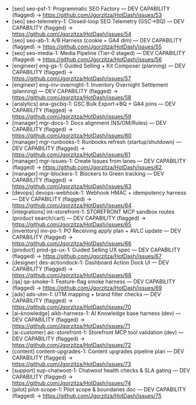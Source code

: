 - [seo] seo-psf-1: Programmatic SEO Factory — DEV CAPABILITY (flagged) → https://github.com/Jgorzitza/HotDash/issues/53
- [seo] seo-telemetry-1: Closed-loop SEO Telemetry (GSC→BQ) — DEV CAPABILITY (flagged) → https://github.com/Jgorzitza/HotDash/issues/54
- [seo] seo-ab-1: A/B Harness (cookie + GA4 dim) — DEV CAPABILITY (flagged) → https://github.com/Jgorzitza/HotDash/issues/55
- [seo] seo-media-1: Media Pipeline (Tier‑0 staged) — DEV CAPABILITY (flagged) → https://github.com/Jgorzitza/HotDash/issues/56
- [engineer] eng-gs-1: Guided Selling + Kit Composer (planning) — DEV CAPABILITY (flagged) → https://github.com/Jgorzitza/HotDash/issues/57
- [engineer] eng-inv-overnight-1: Inventory Overnight Settlement (planning) — DEV CAPABILITY (flagged) → https://github.com/Jgorzitza/HotDash/issues/58
- [analytics] ana-gscbq-1: GSC Bulk Export→BQ + GA4 joins — DEV CAPABILITY (flagged) → https://github.com/Jgorzitza/HotDash/issues/59
- [manager] mgr-docs-1: Docs alignment (NS/OM/Rules) — DEV CAPABILITY (flagged) → https://github.com/Jgorzitza/HotDash/issues/60
- [manager] mgr-runbooks-1: Runbooks refresh (startup/shutdown) — DEV CAPABILITY (flagged) → https://github.com/Jgorzitza/HotDash/issues/61
- [manager] mgr-issues-1: Create Issues from lanes — DEV CAPABILITY (flagged) → https://github.com/Jgorzitza/HotDash/issues/62
- [manager] mgr-blockers-1: Blockers to Green tracking — DEV CAPABILITY (flagged) → https://github.com/Jgorzitza/HotDash/issues/63
- [devops] devops-webhook-1: Webhook HMAC + idempotency harness — DEV CAPABILITY (flagged) → https://github.com/Jgorzitza/HotDash/issues/64
- [integrations] int-storefront-1: STOREFRONT MCP sandbox routes (product search/cart) — DEV CAPABILITY (flagged) → https://github.com/Jgorzitza/HotDash/issues/65
- [inventory] inv-po-1: PO Receiving apply plan + AVLC update — DEV CAPABILITY (flagged) → https://github.com/Jgorzitza/HotDash/issues/66
- [product] prod-gs-ux-1: Guided Selling UX spec — DEV CAPABILITY (flagged) → https://github.com/Jgorzitza/HotDash/issues/67
- [designer] des-actiondock-1: Dashboard Action Dock UI — DEV CAPABILITY (flagged) → https://github.com/Jgorzitza/HotDash/issues/68
- [qa] qa-smoke-1: Feature-flag smoke harness — DEV CAPABILITY (flagged) → https://github.com/Jgorzitza/HotDash/issues/69
- [ads] ads-utm-1: UTM mapping + brand filter checks — DEV CAPABILITY (flagged) → https://github.com/Jgorzitza/HotDash/issues/70
- [ai-knowledge] aikb-harness-1: AI Knowledge base harness (dev) — DEV CAPABILITY (flagged) → https://github.com/Jgorzitza/HotDash/issues/71
- [ai-customer] aic-storefront-1: Storefront MCP tool validation (dev) — DEV CAPABILITY (flagged) → https://github.com/Jgorzitza/HotDash/issues/72
- [content] content-upgrades-1: Content upgrades pipeline plan — DEV CAPABILITY (flagged) → https://github.com/Jgorzitza/HotDash/issues/73
- [support] sup-chatwoot-1: Chatwoot health checks & SLA gating — DEV CAPABILITY (flagged) → https://github.com/Jgorzitza/HotDash/issues/74
- [pilot] pilot-scope-1: Pilot scope & boundaries doc — DEV CAPABILITY (flagged) → https://github.com/Jgorzitza/HotDash/issues/75
